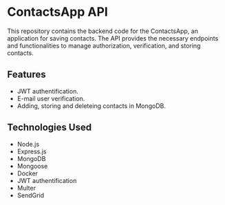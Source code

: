 # ContactsApp API

This repository contains the backend code for the ContactsApp, an application for saving contacts. The API provides the necessary endpoints and functionalities to manage authorization, verification, and storing contacts.

## Features
- JWT authentification.
- E-mail user verification.
- Adding, storing and deleteing contacts in MongoDB. 

## Technologies Used
- Node.js
- Express.js
- MongoDB
- Mongoose
- Docker
- JWT authentification
- Multer
- SendGrid


